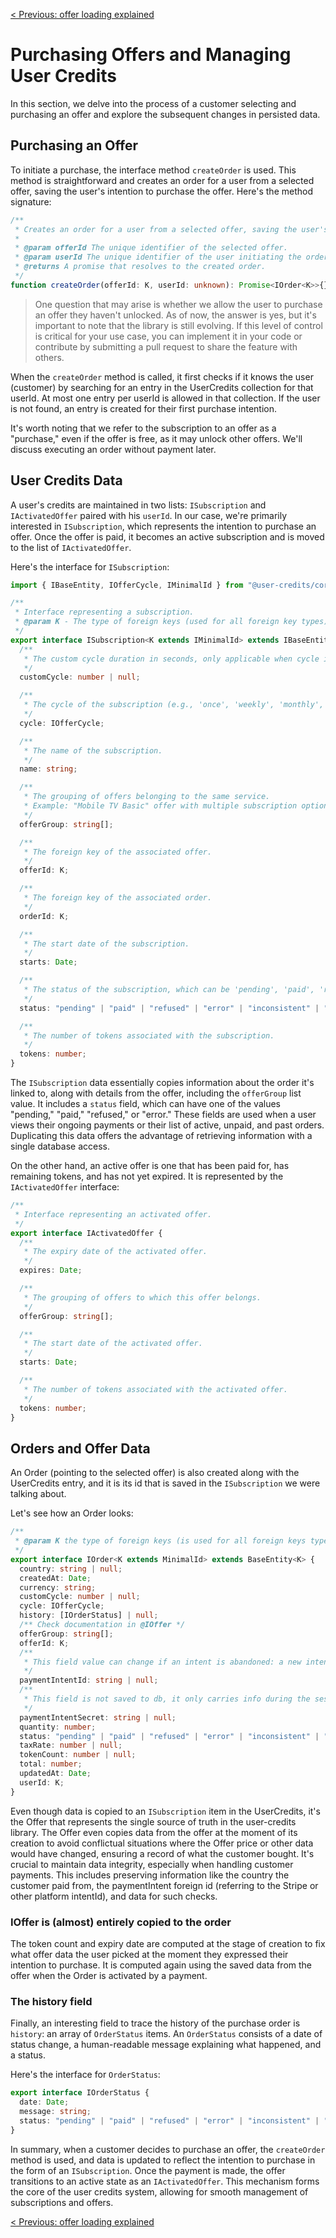 [< Previous: offer loading explained](/docs/offer_loading_explained.md)

# Purchasing Offers and Managing User Credits

In this section, we delve into the process of a customer selecting and purchasing an offer and explore the subsequent changes in persisted data.

## Purchasing an Offer

To initiate a purchase, the interface method `createOrder` is used. This method is straightforward and creates an order for a user from a selected offer, saving the user's intention to purchase the offer. Here's the method signature:

```typescript
/**
 * Creates an order for a user from a selected offer, saving the user's intention to purchase the offer.
 *
 * @param offerId The unique identifier of the selected offer.
 * @param userId The unique identifier of the user initiating the order.
 * @returns A promise that resolves to the created order.
 */
function createOrder(offerId: K, userId: unknown): Promise<IOrder<K>>{};
```

> One question that may arise is whether we allow the user to purchase an offer they haven't unlocked. As of now, the answer is yes, but it's important to note that the library is still evolving. If this level of control is critical for your use case, you can implement it in your code or contribute by submitting a pull request to share the feature with others.

When the `createOrder` method is called, it first checks if it knows the user (customer) by searching for an entry in the UserCredits collection for that userId. At most one entry per userId is allowed in that collection. If the user is not found, an entry is created for their first purchase intention.

It's worth noting that we refer to the subscription to an offer as a "purchase," even if the offer is free, as it may unlock other offers. We'll discuss executing an order without payment later.

## User Credits Data

A user's credits are maintained in two lists: `ISubscription` and `IActivatedOffer` paired with his `userId`. In our case, we're primarily interested in `ISubscription`, which represents the intention to purchase an offer. Once the offer is paid, it becomes an active subscription and is moved to the list of `IActivatedOffer`.

Here's the interface for `ISubscription`:

```typescript
import { IBaseEntity, IOfferCycle, IMinimalId } from "@user-credits/core";

/**
 * Interface representing a subscription.
 * @param K - The type of foreign keys (used for all foreign key types).
 */
export interface ISubscription<K extends IMinimalId> extends IBaseEntity<K> {
  /**
   * The custom cycle duration in seconds, only applicable when cycle is 'custom'.
   */
  customCycle: number | null;

  /**
   * The cycle of the subscription (e.g., 'once', 'weekly', 'monthly', etc.).
   */
  cycle: IOfferCycle;

  /**
   * The name of the subscription.
   */
  name: string;

  /**
   * The grouping of offers belonging to the same service.
   * Example: "Mobile TV Basic" offer with multiple subscription options.
   */
  offerGroup: string[];

  /**
   * The foreign key of the associated offer.
   */
  offerId: K;

  /**
   * The foreign key of the associated order.
   */
  orderId: K;

  /**
   * The start date of the subscription.
   */
  starts: Date;

  /**
   * The status of the subscription, which can be 'pending', 'paid', 'refused', or 'error'.
   */
  status: "pending" | "paid" | "refused" | "error" | "inconsistent" | "partial";

  /**
   * The number of tokens associated with the subscription.
   */
  tokens: number;
}
```

The `ISubscription` data essentially copies information about the order it's linked to, along with details from the offer, including the `offerGroup` list value. It includes a `status` field, which can have one of the values "pending," "paid," "refused," or "error." These fields are used when a user views their ongoing payments or their list of active, unpaid, and past orders. Duplicating this data offers the advantage of retrieving information with a single database access.

On the other hand, an active offer is one that has been paid for, has remaining tokens, and has not yet expired. It is represented by the `IActivatedOffer` interface:

```typescript
/**
 * Interface representing an activated offer.
 */
export interface IActivatedOffer {
  /**
   * The expiry date of the activated offer.
   */
  expires: Date;

  /**
   * The grouping of offers to which this offer belongs.
   */
  offerGroup: string[];

  /**
   * The start date of the activated offer.
   */
  starts: Date;

  /**
   * The number of tokens associated with the activated offer.
   */
  tokens: number;
}
```

## Orders and Offer Data

An Order (pointing to the selected offer) is also created along with the UserCredits entry, and it is its id that is saved in the `ISubscription` we were talking about.

Let's see how an Order looks:

```typescript
/**
 * @param K the type of foreign keys (is used for all foreign keys type)
 */
export interface IOrder<K extends MinimalId> extends BaseEntity<K> {
  country: string | null;
  createdAt: Date;
  currency: string;
  customCycle: number | null;
  cycle: IOfferCycle;
  history: [IOrderStatus] | null;
  /** Check documentation in @IOffer */
  offerGroup: string[];
  offerId: K;
  /**
   * This field value can change if an intent is abandoned: a new intent can be created to complete the payment.
   */
  paymentIntentId: string | null;
  /**
   * This field is not saved to db, it only carries info during the session
   */
  paymentIntentSecret: string | null;
  quantity: number;
  status: "pending" | "paid" | "refused" | "error" | "inconsistent" | "partial";
  taxRate: number | null;
  tokenCount: number | null;
  total: number;
  updatedAt: Date;
  userId: K;
}
```

Even though data is copied to an `ISubscription` item in the UserCredits, it's the Offer that represents the single source of truth in the user-credits library. The Offer even copies data from the offer at the moment of its creation to avoid conflictual situations where the Offer price or other data would have changed, ensuring a record of what the customer bought. It's crucial to maintain data integrity, especially when handling customer payments. This includes preserving information like the country the customer paid from, the paymentIntent foreign id (referring to the Stripe or other platform intentId), and data for such checks.

### IOffer is (almost) entirely copied to the order
The token count and expiry date are computed at the stage of creation to fix what offer data the user picked at the moment they expressed their intention to purchase. It is computed again using the saved data from the offer when the Order is activated by a payment.

### The history field
Finally, an interesting field to trace the history of the purchase order is `history`: an array of `OrderStatus` items. An `OrderStatus` consists of a date of status change, a human-readable message explaining what happened, and a status.

Here's the interface for `OrderStatus`:

```typescript
export interface IOrderStatus {
  date: Date;
  message: string;
  status: "pending" | "paid" | "refused" | "error" | "inconsistent" | "partial";
}
```

In summary, when a customer decides to purchase an offer, the `createOrder` method is used, and data is updated to reflect the intention to purchase in the form of an `ISubscription`. Once the payment is made, the offer transitions to an active state as an `IActivatedOffer`. This mechanism forms the core of the user credits system, allowing for smooth management of subscriptions and offers.

[< Previous: offer loading explained](/docs/offer_loading_explained.md)
